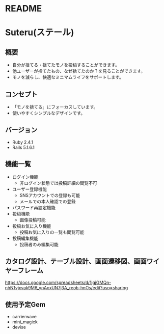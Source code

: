 # README

# Suteru(ステール)

## 概要
* 自分が捨てる・捨てたモノを投稿することができます。
* 他ユーザーが捨てたもの、なぜ捨てたのか？を見ることができます。
* モノを減らし、快適なミニマムライフをサポートします。

## コンセプト
* 「モノを捨てる」にフォーカスしています。
* 使いやすくシンプルなデザインです。

## バージョン
* Ruby 2.4.1
* Rails 5.1.6.1

## 機能一覧
- ログイン機能
  - 非ログイン状態では投稿詳細の閲覧不可
- ユーザー登録機能
  - SNSアカウントでの登録も可能
  - メールでの本人確認での登録
- パスワード再設定機能
- 投稿機能
  - 画像投稿可能
- 投稿お気に入り機能
  - 投稿お気に入りの一覧も閲覧可能
- 投稿編集機能
  - 投稿者のみ編集可能

## カタログ設計、テーブル設計、画面遷移図、画面ワイヤーフレーム
https://docs.google.com/spreadsheets/d/1jgjGMQn-nhN1vjxvak9M6_ynAoxUN7j3A_reob-hnOs/edit?usp=sharing

## 使用予定Gem
* carrierwave
* mini_magick
* devise
